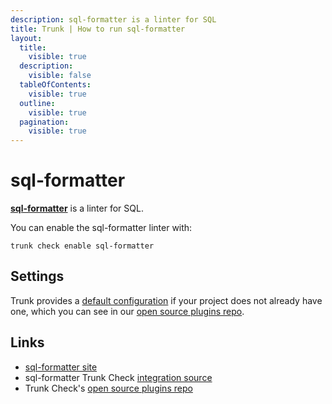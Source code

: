 ```yaml
---
description: sql-formatter is a linter for SQL
title: Trunk | How to run sql-formatter
layout:
  title:
    visible: true
  description:
    visible: false
  tableOfContents:
    visible: true
  outline:
    visible: true
  pagination:
    visible: true
---
```


# sql-formatter

[**sql-formatter**](https://github.com/sql-formatter-org/sql-formatter#readme) is a linter for SQL.

You can enable the sql-formatter linter with:

```shell
trunk check enable sql-formatter
```

## Settings



Trunk provides a [default configuration](https://github.com/trunk-io/plugins/tree/main/linters/sql-formatter) if your project does not already have one,
which you can see in our [open source plugins repo]().



## Links

* [sql-formatter site](https://github.com/sql-formatter-org/sql-formatter#readme)
* sql-formatter Trunk Check [integration source](https://github.com/trunk-io/plugins/tree/main/linters/sql-formatter)
* Trunk Check's [open source plugins repo](https://github.com/trunk-io/plugins/tree/main)
